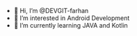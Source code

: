 - 👋 Hi, I’m @DEVGIT-farhan
- 👀 I’m interested in Android Development
- 🌱 I’m currently learning JAVA and Kotlin

<!---
DEVGIT-farhan/DEVGIT-farhan is a ✨ special ✨ repository because its `README.md` (this file) appears on your GitHub profile.
You can click the Preview link to take a look at your changes.
--->

